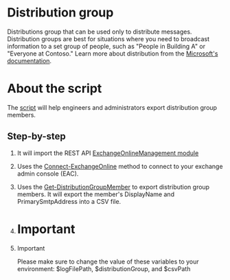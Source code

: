 # Distribution group
Distributions group that can be used only to distribute messages. Distribution groups are best for situations where you need to broadcast information to a set group of people, such as "People in Building A" or "Everyone at Contoso." Learn more about distribution from the [Microsoft's documentation](https://learn.microsoft.com/en-us/microsoft-365/admin/create-groups/compare-groups?view=o365-worldwide#distribution-groups).

# About the script
The [script](export-members-from-distroList.ps1) will help engineers and administrators export distribution group members.

## Step-by-step
1. It will import the REST API [ExchangeOnlineManagement module](https://learn.microsoft.com/en-us/powershell/exchange/exchange-online-powershell-v2?view=exchange-ps#rest-api-connections-in-the-exo-v3-module)
2. Uses the [Connect-ExchangeOnline](https://learn.microsoft.com/en-us/powershell/module/exchange/connect-exchangeonline?view=exchange-ps) method to connect to your exchange admin console (EAC).
3. Uses the [Get-DistributionGroupMember](https://learn.microsoft.com/en-us/powershell/module/exchange/get-distributiongroupmember?view=exchange-ps) to export distribution group members. It will export the member's DisplayName and PrimarySmtpAddress into a CSV file.

4. # Important
5. >[!IMPORTANT]
   >Please make sure to change the value of these variables to your environment: $logFilePath, $distributionGroup, and $csvPath
